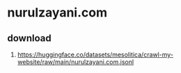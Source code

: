 # nurulzayani.com

## download

1. https://huggingface.co/datasets/mesolitica/crawl-my-website/raw/main/nurulzayani.com.jsonl